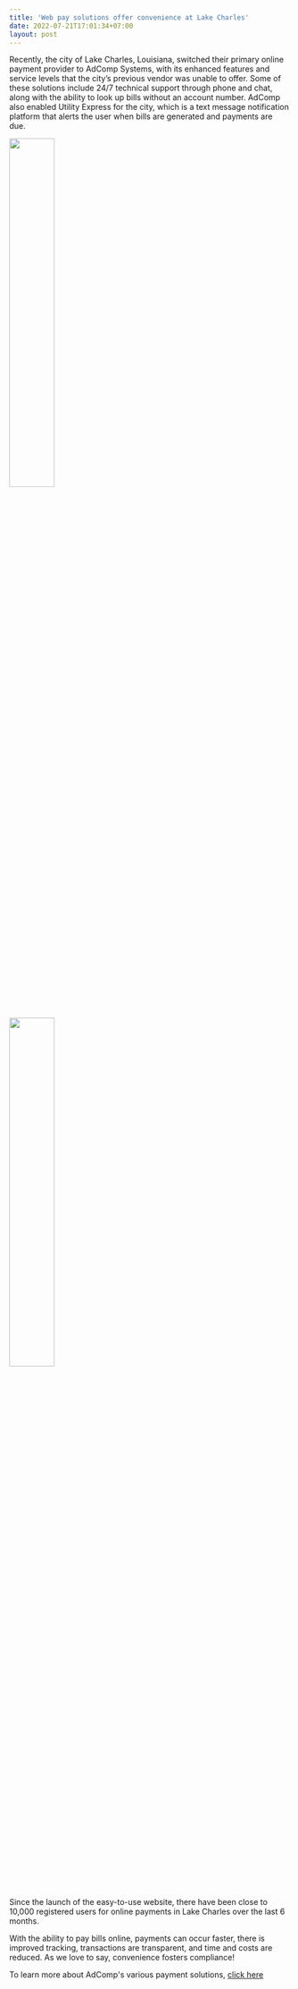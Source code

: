 ```yaml
---
title: 'Web pay solutions offer convenience at Lake Charles'
date: 2022-07-21T17:01:34+07:00
layout: post
---
```

Recently, the city of Lake Charles, Louisiana, switched their primary online payment provider to AdComp Systems, with its enhanced features and service levels that the city’s previous vendor was unable to offer. Some of these solutions include 24/7 technical support through phone and chat, along with the ability to look up bills without an account number. AdComp also enabled Utility Express for the city, which is a text message notification platform that alerts the user when bills are generated and payments are due. 

<img src="/images/posts/online-pay.webp" loading="lazy"
     width="40%" />

<img src="/images/posts/mobile-payment.webp" loading="lazy"
     width="40%" />

Since the launch of the easy-to-use website, there have been close to 10,000 registered users for online payments in Lake Charles over the last 6 months. 

With the ability to pay bills online, payments can occur faster, there is improved tracking, transactions are transparent, and time and costs are reduced. As we love to say, convenience fosters compliance!

To learn more about AdComp's various payment solutions, [click here](https://www.adcompsystems.com/contactus.html)
